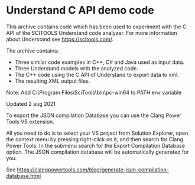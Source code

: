 # Understand C API demo code

This archive contains code which has been used to experiment with the C API of the SCITOOLS Understand code analyzer. 
For more information about Understand see https://scitools.com/.

The archive contains:
* Three similar code examples in C++, C# and Java used as input data.
* Three Understand models with the analyzed code.
* The C++ code using the C API of Understand to export data to xml.
* The resulting XML output files.

Note: Add C:\Program Files\SciTools\bin\pc-win64 to PATH env variable

Updated 2 aug 2021


To export the JSON compilation Database you can use the Clang Power Tools VS extension.

All you need to do is to select your VS project from Solution Explorer, open the context menu by pressing right-click on it, and then search for Clang Power Tools. In the submenu search for the Export Compilation Database option. The JSON compilation database will be automatically generated for you.

See https://clangpowertools.com/blog/generate-json-compilation-database.html
